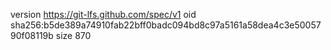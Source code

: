version https://git-lfs.github.com/spec/v1
oid sha256:b5de389a74910fab22bff0badc094bd8c97a5161a58dea4c3e5005790f08119b
size 870
